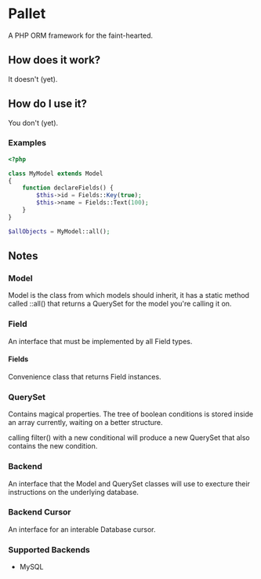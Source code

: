 # Pallet
A PHP ORM framework for the faint-hearted.

## How does it work?
It doesn't (yet).

## How do I use it?
You don't (yet).

### Examples
```php
<?php

class MyModel extends Model
{
	function declareFields() {
		$this->id = Fields::Key(true);
		$this->name = Fields::Text(100);
	}
}

$allObjects = MyModel::all();

```

## Notes

### Model
Model is the class from which models should inherit, it has a static method called ::all() that returns a QuerySet for the model you're calling it on.

### Field 
An interface that must be implemented by all Field types.

#### Fields
Convenience class that returns Field instances.

### QuerySet
Contains magical properties.
The tree of boolean conditions is stored inside an array currently, waiting on a better structure.

calling filter() with a new conditional will produce a new QuerySet that also contains the new condition.

### Backend
An interface that the Model and QuerySet classes will use to execture their instructions on the underlying database.

### Backend Cursor 
An interface for an interable Database cursor.

### Supported Backends
  * MySQL
